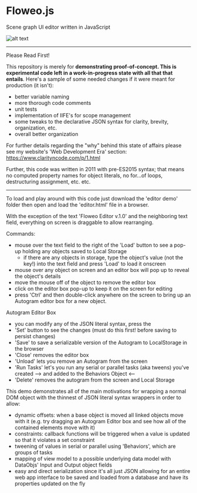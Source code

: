 # Floweo.js
Scene graph UI editor written in JavaScript

![alt text](https://drive.google.com/uc?export=view&amp;id=1N2jBdR0Vs5MKIYQ72_5-G4WM5fIbSgOt)

_____________________________________________
Please Read First!

This repository is merely for <b>demonstrating proof-of-concept. This is experimental code left in a work-in-progress state with all that that entails</b>. Here's a sample of some needed changes if it were meant for production (it isn't):

- better variable naming
- more thorough code comments
- unit tests
- implementation of IIFE's for scope management
- some tweaks to the declarative JSON syntax for clarity, brevity, organization, etc.
- overall better organization

For further details regarding the "why" behind this state of affairs please see my website's 'Web Development Era' section: https://www.clarityncode.com/p/1.html

Further, this code was written in 2011 with pre-ES2015 syntax; that means no computed property names for object literals, no for...of loops, destructuring assignment, etc. etc.
_____________________________________________

To load and play around with this code just download the 'editor demo' folder then open and load the 'editor.html' file in a browser.

With the exception of the text 'Floweo Editor v.1.0' and the neighboring text field, everything on screen is draggable to allow
rearranging.

Commands:
- mouse over the text field to the right of the 'Load' button to see a pop-up holding any objects saved to Local Storage
  - if there are any objects in storage, type the object's value (not the key!) into the text field and press 'Load' to load it onscreen
- mouse over any object on screen and an editor box will pop up to reveal the object's details
- move the mouse off of the object to remove the editor box
- click on the editor box pop-up to keep it on the screen for editing
- press 'Ctrl' and then double-click anywhere on the screen to bring up an Autogram editor box for a new object.

Autogram Editor Box
- you can modify any of the JSON literal syntax, press the
- 'Set' button to see the changes (must do this first! before saving to persist changes)
- 'Save' to save a serializable version of the Autogram to LocalStorage in the browser
- 'Close' removes the editor box
- 'Unload' lets you remove an Autogram from the screen
- 'Run Tasks' let's you run any serial or parallel tasks (aka tweens) you've created --> and added to the Behaviors Object <--
- 'Delete' removes the autogram from the screen and Local Storage

This demo demonstrates all of the main motivations for wrapping a normal DOM object with the thinnest of JSON literal syntax wrappers in order to allow:

- dynamic offsets: when a base object is moved all linked objects move with it (e.g. try dragging an Autogram Editor box and see how all of the contained elements move with it)
- constraints: callback functions will be triggered when a value is updated so that it violates a set constraint
- tweening of values in serial or parallel using 'Behaviors', which are groups of tasks
- mapping of view model to a possible underlying data model with DataObjs' Input and Output object fields
- easy and direct serialization since it's all just JSON allowing for an entire web app interface to be saved and loaded from a database and have its properties updated on the fly
